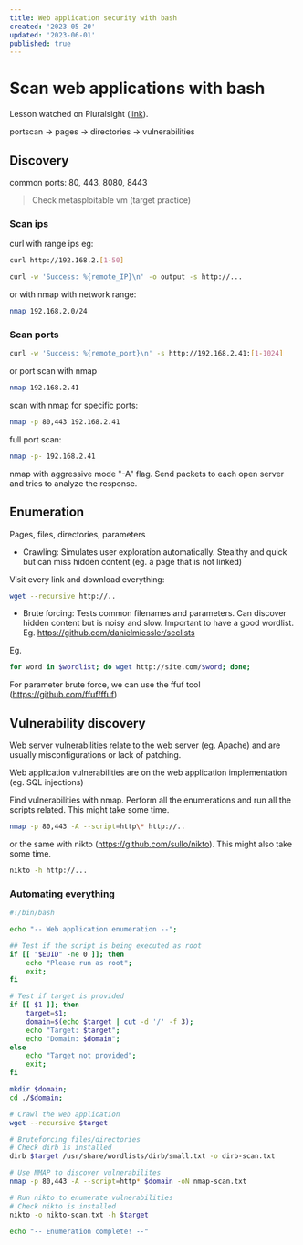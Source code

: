 ```yaml
---
title: Web application security with bash
created: '2023-05-20'
updated: '2023-06-01'
published: true
---
```


# Scan web applications with bash

Lesson watched on Pluralsight ([link](https://app.pluralsight.com/library/courses/bash-scan-web-applications/table-of-contents)).

portscan -> pages -> directories -> vulnerabilities

## Discovery

common ports: 80, 443, 8080, 8443

> Check metasploitable vm (target practice)

### Scan ips

curl with range ips eg:

```bash
curl http://192.168.2.[1-50]
```

```bash
curl -w 'Success: %{remote_IP}\n' -o output -s http://...
```

or with nmap with network range:

```bash
nmap 192.168.2.0/24
```

### Scan ports

```bash
curl -w 'Success: %{remote_port}\n' -s http://192.168.2.41:[1-1024]
```

or port scan with nmap

```bash
nmap 192.168.2.41
```

scan with nmap for specific ports:

```bash
nmap -p 80,443 192.168.2.41
```

full port scan:

```bash
nmap -p- 192.168.2.41
```

nmap with aggressive mode "-A" flag. Send packets to each open server and tries to analyze the response.

## Enumeration

Pages, files, directories, parameters

-   Crawling: Simulates user exploration automatically. Stealthy and quick but can miss hidden content (eg. a page that is not linked)

Visit every link and download everything:

```bash
wget --recursive http://..
```

-   Brute forcing: Tests common filenames and parameters. Can discover hidden content but is noisy and slow. Important to have a good wordlist. Eg. https://github.com/danielmiessler/seclists

Eg.

```bash
for word in $wordlist; do wget http://site.com/$word; done;
```

For parameter brute force, we can use the ffuf tool (https://github.com/ffuf/ffuf)

## Vulnerability discovery

Web server vulnerabilities relate to the web server (eg. Apache) and are usually misconfigurations or lack of patching.

Web application vulnerabilities are on the web application implementation (eg. SQL injections)

Find vulnerabilities with nmap. Perform all the enumerations and run all the scripts related. This might take some time.

```bash
nmap -p 80,443 -A --script=http\* http://..
```

or the same with nikto (https://github.com/sullo/nikto). This might also take some time.

```bash
nikto -h http://...
```

### Automating everything

```bash
#!/bin/bash

echo "-- Web application enumeration --";

## Test if the script is being executed as root
if [[ "$EUID" -ne 0 ]]; then
	echo "Please run as root";
	exit;
fi

# Test if target is provided
if [[ $1 ]]; then
	target=$1;
	domain=$(echo $target | cut -d '/' -f 3);
	echo "Target: $target";
	echo "Domain: $domain";
else
	echo "Target not provided";
	exit;
fi

mkdir $domain;
cd ./$domain;

# Crawl the web application
wget --recursive $target

# Bruteforcing files/directories
# Check dirb is installed
dirb $target /usr/share/wordlists/dirb/small.txt -o dirb-scan.txt

# Use NMAP to discover vulnerabilites
nmap -p 80,443 -A --script=http* $domain -oN nmap-scan.txt

# Run nikto to enumerate vulnerabilities
# Check nikto is installed
nikto -o nikto-scan.txt -h $target

echo "-- Enumeration complete! --"
```
